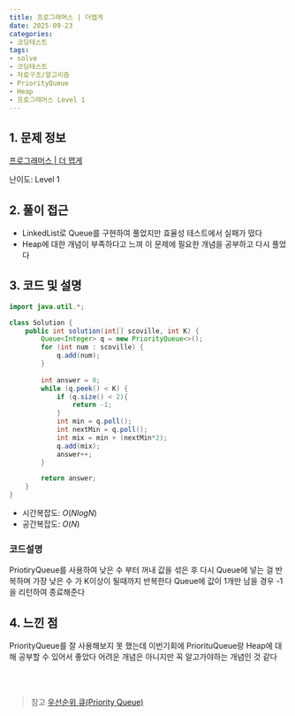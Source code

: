 ```yaml
---
title: 프로그래머스 | 더맵게
date: 2025-09-23
categories:
- 코딩테스트
tags:
- solve
- 코딩테스트
- 자료구조/알고리즘
- PriorityQueue
- Heap
- 프로그래머스 Level 1
---
```



## 1. 문제 정보

[프로그래머스 | 더 맵게](https://school.programmers.co.kr/learn/courses/30/lessons/42626?language=java)

난이도: Level 1

## 2. 풀이 접근

- LinkedList로 Queue를 구현하여 풀었지만 효율성 테스트에서 실패가 떴다
- Heap에 대한 개념이 부족하다고 느껴 이 문제에 필요한 개념을 공부하고 다시 풀었다

## 3. 코드 및 설명

```java
import java.util.*;

class Solution {
    public int solution(int[] scoville, int K) {
        Queue<Integer> q = new PriorityQueue<>();
        for (int num : scoville) {
            q.add(num);
        }
        
        int answer = 0;
        while (q.peek() < K) {
            if (q.size() < 2){
                return -1;
            }
            int min = q.poll();
            int nextMin = q.poll();
            int mix = min + (nextMin*2);
            q.add(mix);
            answer++;
        }

        return answer;
    }
}
```

- 시간복잡도: $O(NlogN)$
- 공간복잡도: $O(N)$

### 코드설명
PriotiryQueue를 사용하여 낮은 수 부터 꺼내 값을 섞은 후 다시 Queue에 넣는 걸 반복하며 가장 낮은 수 가 K이상이 될때까지 반복한다
Queue에 값이 1개만 남을 경우 -1을 리턴하여 종료해준다

## 4. 느낀 점
PriorityQueue를 잘 사용해보지 못 했는데 이번기회에 PriorituQueue랑 Heap에 대해 공부할 수 있어서 좋았다
어려운 개념은 아니지만 꼭 알고가야하는 개념인 것 같다

<br>
<br>

> 참고
> [우선순위 큐(Priority Queue)](https://m.blog.naver.com/kks227/220791188929?recommendTrackingCode=2)